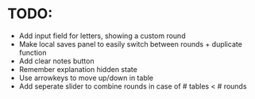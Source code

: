 
# TODO:

 - Add input field for letters, showing a custom round
 - Make local saves panel to easily switch between rounds + duplicate function
 - Add clear notes button
 - Remember explanation hidden state
 - Use arrowkeys to move up/down in table
 - Add seperate slider to combine rounds in case of # tables < # rounds

 